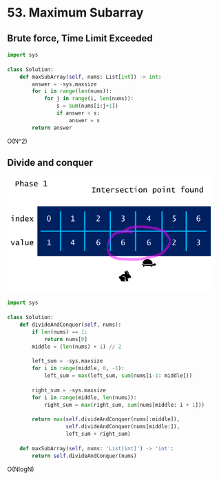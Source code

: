 # 53. Maximum Subarray

## Brute force, Time Limit Exceeded

```python
import sys

class Solution:
    def maxSubArray(self, nums: List[int]) -> int:
        answer = -sys.maxsize
        for i in range(len(nums)):
            for j in range(i, len(nums)):
                s = sum(nums[i:j+1])
                if answer < s:
                    answer = s
        return answer
```

O\(N^2\)

## Divide and conquer

![](../../.gitbook/assets/image%20%2816%29.png)

```python
import sys

class Solution:
    def divideAndConquer(self, nums):
        if len(nums) == 1:
            return nums[0]
        middle = (len(nums) + 1) // 2
        
        left_sum = -sys.maxsize
        for i in range(middle, 0, -1):
            left_sum = max(left_sum, sum(nums[i-1: middle]))

        right_sum = -sys.maxsize
        for i in range(middle, len(nums)):
            right_sum = max(right_sum, sum(nums[middle: i + 1]))

        return max(self.divideAndConquer(nums[:middle]),
                   self.divideAndConquer(nums[middle:]),
                   left_sum + right_sum)
        
    def maxSubArray(self, nums: 'List[int]') -> 'int':
        return self.divideAndConquer(nums)
```

O\(NlogN\)




